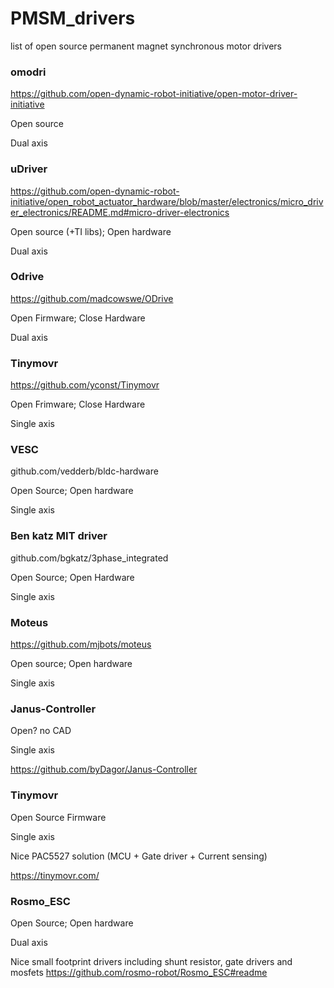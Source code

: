 # PMSM_drivers

list of open source permanent magnet synchronous motor drivers

### omodri
https://github.com/open-dynamic-robot-initiative/open-motor-driver-initiative

Open source

Dual axis

### uDriver
https://github.com/open-dynamic-robot-initiative/open_robot_actuator_hardware/blob/master/electronics/micro_driver_electronics/README.md#micro-driver-electronics

Open source (+TI libs); Open hardware

Dual axis

### Odrive
https://github.com/madcowswe/ODrive

Open Firmware; Close Hardware

Dual axis

### Tinymovr
https://github.com/yconst/Tinymovr 

Open Frimware; Close Hardware

Single axis

### VESC
github.com/vedderb/bldc-hardware

Open Source; Open hardware

Single axis

### Ben katz MIT driver
github.com/bgkatz/3phase_integrated

Open Source; Open Hardware

Single axis

### Moteus
https://github.com/mjbots/moteus

Open source; Open hardware

Single axis


### Janus-Controller
Open? no CAD

Single axis

https://github.com/byDagor/Janus-Controller

### Tinymovr
Open Source Firmware

Single axis

Nice PAC5527 solution (MCU + Gate driver + Current sensing)

https://tinymovr.com/

### Rosmo_ESC
Open Source; Open hardware

Dual axis

Nice small footprint drivers including shunt resistor, gate drivers and mosfets
https://github.com/rosmo-robot/Rosmo_ESC#readme

